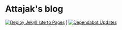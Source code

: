 # Attajak's blog

[![Deploy Jekyll site to Pages](https://github.com/attajak/blog/actions/workflows/jekyll.yml/badge.svg)](https://github.com/attajak/blog/actions/workflows/jekyll.yml) | [![Dependabot Updates](https://github.com/attajak/blog/actions/workflows/dependabot/dependabot-updates/badge.svg)](https://github.com/attajak/blog/actions/workflows/dependabot/dependabot-updates)
